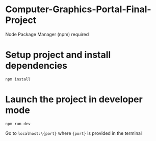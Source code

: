 # Computer-Graphics-Portal-Final-Project

Node Package Manager (npm) required

# Setup project and install dependencies
```npm install```

# Launch the project in developer mode
```npm run dev```

Go to ```localhost:\{port}``` where ```{port}``` is provided in the terminal
